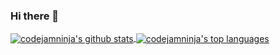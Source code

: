 ### Hi there 👋

<div display="flex">
  <div>
    <a href="https://github.com/codejamninja">
      <img alt="codejamninja's github stats" align="center" src="https://github-readme-stats.vercel.app/api?username=codejamninja&show_icons=true&theme=light" />
    </a>
    <a href="https://github.com/codejamninja">
      <img alt="codejamninja's top languages" align="center" src="https://github-readme-stats.vercel.app/api/top-langs?username=codejamninja&show_icons=true&theme=light" />
    </a>
  </div>
</div>
